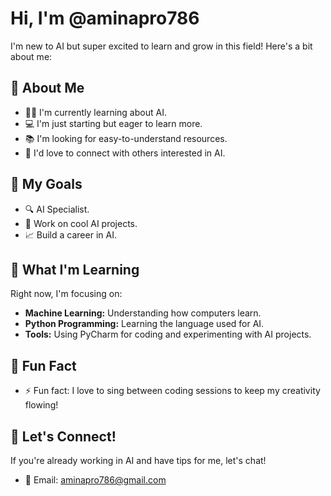 # Hi, I'm @aminapro786 
I'm new to AI but super excited to learn and grow in this field! Here's a bit about me:

## 🌱 About Me

- 👩‍🎓 I'm currently learning about AI.
- 💻 I'm just starting but eager to learn more.
- 📚 I'm looking for easy-to-understand resources.
- 🤝 I'd love to connect with others interested in AI.

## 🚀 My Goals

- 🔍 AI Specialist.
- 🌟 Work on cool AI projects.
- 📈 Build a career in AI.

## 📖 What I'm Learning

Right now, I'm focusing on:

- **Machine Learning:** Understanding how computers learn.
- **Python Programming:** Learning the language used for AI.
- **Tools:** Using PyCharm for coding and experimenting with AI projects.
## 🎉 Fun Fact

- ⚡ Fun fact: I love to sing between coding sessions to keep my creativity flowing!

## 💬 Let's Connect!

If you're already working in AI and have tips for me, let's chat!

- 📧 Email: aminapro786@gmail.com

<!---
aminapro786/aminapro786 is a ✨ special ✨ repository because its `README.md` (this file) appears on your GitHub profile.
You can click the Preview link to take a look at your changes.
--->
